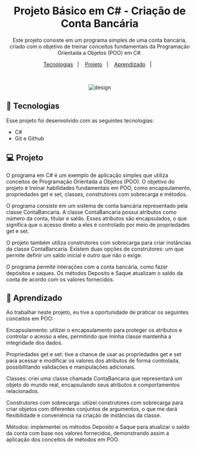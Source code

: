 <h1 align="center"> Projeto Básico em C# - Criação de Conta Bancária </h1>

<p align="center">
Este projeto consiste em um programa simples de uma conta bancária, criado com o objetivo de treinar conceitos fundamentais da Programação Orientada a Objetos (POO) em C#.
  
<p align="center">
  <a href="#-tecnologias">Tecnologias</a>&nbsp;&nbsp;&nbsp;|&nbsp;&nbsp;&nbsp;
  <a href="#-projeto">Projeto</a>&nbsp;&nbsp;&nbsp;|&nbsp;&nbsp;&nbsp;
  <a href="#-aprendizado">Aprendizado</a>&nbsp;&nbsp;&nbsp;|&nbsp;&nbsp;&nbsp;
 
</p>


<br>


<p align="center">
  <img alt="design" src= "https://user-images.githubusercontent.com/118849369/254666462-425e1923-40f8-45a3-90ae-c3bdaf82b2f1.png">
</p>

## 🚀 Tecnologias

Esse projeto foi desenvolvido com as seguintes tecnologias:

- C#
- Git e Github

## 💻 Projeto
O programa em C# é um exemplo de aplicação simples que utiliza conceitos de Programação Orientada a Objetos (POO). O objetivo do projeto é treinar habilidades fundamentais em POO, como encapsulamento, propriedades get e set, classes, construtores com sobrecarga e métodos.

O programa consiste em um sistema de conta bancária representado pela classe ContaBancaria. A classe ContaBancaria possui atributos como número da conta, titular e saldo. Esses atributos são encapsulados, o que significa que o acesso direto a eles é controlado por meio de propriedades get e set.

O projeto também utiliza construtores com sobrecarga para criar instâncias da classe ContaBancaria. Existem duas opções de construtores: um que permite definir um saldo inicial e outro que não o exige.

O programa permite interações com a conta bancária, como fazer depósitos e saques. Os métodos Deposito e Saque atualizam o saldo da conta de acordo com os valores fornecidos.



## 📝 Aprendizado


Ao trabalhar neste projeto, eu tive a oportunidade de praticar os seguintes conceitos em POO:

Encapsulamento: utilizei o encapsulamento para proteger os atributos e controlar o acesso a eles, permitindo que minha classe mantenha a integridade dos dados.

Propriedades get e set: tive a chance de usar as propriedades get e set para acessar e modificar os valores dos atributos de forma controlada, possibilitando validações e manipulações adicionais.

Classes: criei uma classe chamada ContaBancaria que representará um objeto do mundo real, encapsulando seus atributos e comportamentos relacionados.

Construtores com sobrecarga: utiizei construtores com sobrecarga para criar objetos com diferentes conjuntos de argumentos, o que me dará flexibilidade e conveniência na criação de instâncias da classe.

Métodos: implementei os métodos Deposito e Saque para atualizar o saldo da conta com base nos valores fornecidos, demonstrando assim a aplicação dos conceitos de métodos em POO.

